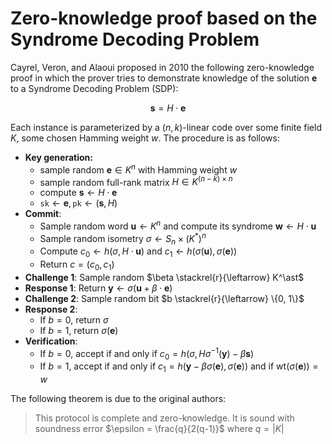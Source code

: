 # Zero-knowledge proof based on the Syndrome Decoding Problem
Cayrel, Veron, and Alaoui proposed in 2010 the following zero-knowledge proof in which the prover tries to demonstrate knowledge of the solution $\mathbf{e}$ to a Syndrome Decoding Problem (SDP): 

$$
\mathbf{s} = H\cdot\mathbf{e}
$$

Each instance is parameterized by a $(n, k)$-linear code over some finite field $K$, some chosen Hamming weight $w$. The procedure is as follows:

- **Key generation:**
    - sample random $\mathbf{e} \in K^n$ with Hamming weight $w$
    - sample random full-rank matrix $H \in K^{(n-k)\times n}$
    - compute $\mathbf{s} \leftarrow H\cdot\mathbf{e}$
    - $\texttt{sk} \leftarrow \mathbf{e}, \texttt{pk} \leftarrow (\mathbf{s}, H)$
- **Commit**:
    - Sample random word $\mathbf{u} \leftarrow K^n$ and compute its syndrome $\mathbf{w} \leftarrow H\cdot\mathbf{u}$
    - Sample random isometry $\sigma \leftarrow S_n \times (K^\ast)^n$
    - Compute $c_0 \leftarrow h(\sigma, H\cdot\mathbf{u})$ and $c_1 \leftarrow h(\sigma(\mathbf{u}), \sigma(\mathbf{e}))$
    - Return $c = (c_0, c_1)$
- **Challenge 1**: Sample random $\beta \stackrel{r}{\leftarrow} K^\ast$
- **Response 1**: Return $\mathbf{y} \leftarrow \sigma(\mathbf{u} + \beta\cdot\mathbf{e})$
- **Challenge 2**: Sample random bit $b \stackrel{r}{\leftarrow} \{0, 1\}$
- **Response 2**:
    - If $b = 0$, return $\sigma$
    - If $b = 1$, return $\sigma(\mathbf{e})$
- **Verification**:
    - If $b = 0$, accept if and only if $c_0 = h(\sigma, H\sigma^{-1}(\mathbf{y}) - \beta\mathbf{s})$
    - If $b = 1$, accept if and only if $c_1 = h(\mathbf{y} - \beta\sigma(\mathbf{e}), \sigma(\mathbf{e}))$ and if $\mathop{\text{wt}}(\sigma(\mathbf{e})) = w$

The following theorem is due to the original authors:

> This protocol is complete and zero-knowledge. It is sound with soundness error $\epsilon = \frac{q}{2(q-1)}$ where $q = \vert K \vert$